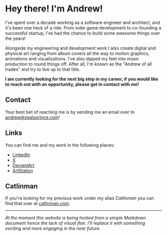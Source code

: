 # Hey there! I'm Andrew! #

I've spent over a decade working as a software engineer and architect, and it's been one heck of a ride. From indie game development to co-founding a successful startup, I've had the chance to build some awesome things over the years!

Alongside my engineering and development work I also create digital and physical art ranging from album covers all the way to motion graphics, animations and visualizations. I've also dipped my feet into music production to round things off. After all, I'm known as the "Andrew of all trades" and try to live up to that title.

**I am currently looking for the next big step in my career, if you would like to reach out with an opportunity, please get in contact with me!**

## Contact ##

Your best bet of reaching me is by sending me an email over to [andrew@zealsprince.com](mailto:andrew@zealsprince.com)!

## Links ##

You can find me and my work in the following places:

- [LinkedIn](https://www.linkedin.com/in/zealsprince/)
- [X](https://twitter.com/zealsprince)
- [DeviantArt](https://www.deviantart.com/zealsprince)
- [ArtStation](https://www.artstation.com/zealsprince)

## Catlinman ##

If you're looking for my previous work under my alias _Catlinman_ you can find that over at [catlinman.com](https://catlinman.com).

----

_At the moment this website is being hosted from a simple Markdown document hence the lack of visual flair. I'll replace it with something exciting and more engaging in the near future._
